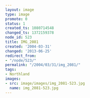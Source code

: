 ```yaml
---
layout: image
type: image
promote: 0
status: 1
created_ts: 1080714548
changed_ts: 1372159378
node_id: 523
title: IMG_2081
created: '2004-03-31'
changed: '2013-06-25'
redirect_from:
- "/node/523/"
permalink: "/2004/03/31/img_2081/"
tags:
- Northland
images:
- src: image/images/img_2081-523.jpg
  name: img_2081-523.jpg
---
```


